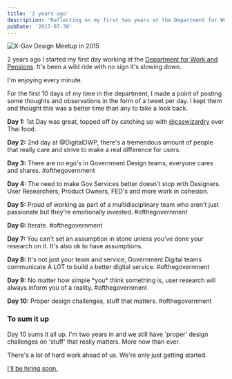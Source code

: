 ```yaml
---
title: '2 years ago'
description: 'Reflecting on my first two years at the Department for Work and Pensions'
pubDate: '2017-07-30'
---
```


![X-Gov Design Meetup in 2015](/images/xgov-design-meetup-2015.jpg)

2 years ago I started my first day working at the [Department for Work and Pensions](https://dwpdigital.blog.gov.uk/). It's been a wild ride with no sign it's slowing down.

I'm enjoying every minute.

For the first 10 days of my time in the department, I made a point of posting some thoughts and observations in the form of a tweet per day. I kept them and thought this was a better time than any to take a look back.

**Day 1:** 1st Day was great, topped off by catching up with [@csswizardry](https://twitter.com/csswizardry) over Thai food.

**Day 2:** 2nd day at @DigitalDWP, there's a tremendous amount of people that really care and strive to make a real difference for users.

**Day 3:** There are no ego's in Government Design teams, everyone cares and shares. #ofthegovernment

**Day 4:** The need to make Gov Services better doesn't stop with Designers. User Researchers, Product Owners, FED's and more work in cohesion.

**Day 5:** Proud of working as part of a multidisciplinary team who aren't just passionate but they're emotionally invested. #ofthegovernment

**Day 6:** Iterate. #ofthegovernment

**Day 7:** You can't set an assumption in stone unless you've done your research on it. It's also ok to have assumptions.

**Day 8:** It's not just your team and service, Government Digital teams communicate A LOT to build a better digital service. #ofthegovernment

**Day 9:** No matter how simple \*you\* think something is, user research will always inform you of a reality. #ofthegovernment

**Day 10:** Proper design challenges, stuff that matters. #ofthegovernment

### To sum it up

Day 10 sums it all up. I'm two years in and we still have 'proper' design challenges on 'stuff' that really matters. More now than ever.

There's a lot of hard work ahead of us. We're only just getting started.

[I'll be hiring soon.](https://twitter.com/gavinelliott)